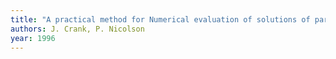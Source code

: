```yaml
---
title: "A practical method for Numerical evaluation of solutions of partial differential equations of the heat-conduction type"
authors: J. Crank, P. Nicolson
year: 1996
---
```


